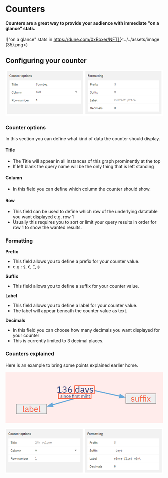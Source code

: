 # Counters

#### Counters are a great way to provide your audience with immediate "on a glance" stats.

!["on a glance" stats in https://dune.com/0xBoxer/NFT](<../../assets/image (35).png>)

## Configuring your counter

![](<../../assets/image (42).png>)

### Counter options

In this section you can define what kind of data the counter should display.

#### Title

* The Title will appear in all instances of this graph prominently at the top
* If left blank the query name will be the only thing that is left standing

#### Column

* In this field you can define which column the counter should show.

#### Row

* This field can be used to define which row of the underlying datatable you want displayed e.g. row 1
* Usually this requires you to sort or limit your query results in order for row 1 to show the wanted results.

### Formatting

**Prefix**

* This field allows you to define a prefix for your counter value.
* e.g.: `$`, `€`, `Ξ`, `฿`

**Suffix**

* This field allows you to define a suffix for your counter value.

**Label**

* This field allows you to define a label for your counter value.
* The label will appear beneath the counter value as text.

**Decimals**

* In this field you can choose how many decimals you want displayed for your counter
* This is currently limited to 3 decimal places.

### Counters explained

Here is an example to bring some points explained earlier home.

![label](<../../assets/image (24).png>)

![label configuration](<../../assets/image (75).png>)
